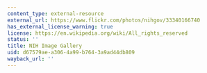 ```yaml
---
content_type: external-resource
external_url: https://www.flickr.com/photos/nihgov/33340166740
has_external_license_warning: true
license: https://en.wikipedia.org/wiki/All_rights_reserved
status: ''
title: NIH Image Gallery
uid: d67579ae-a306-4a99-b764-3a9ad44db809
wayback_url: ''
---
```

